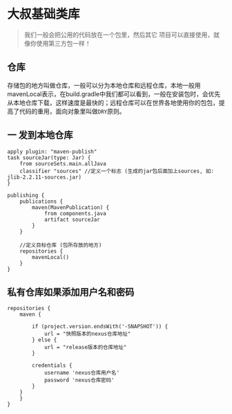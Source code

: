 # 大叔基础类库
> 我们一般会把公用的代码放在一个包里，然后其它 项目可以直接使用，就像你使用第三方包一样！

## 仓库
存储包的地方叫做仓库，一般可以分为本地仓库和远程仓库，本地一般用mavenLocal表示，在build.gradle中我们都可以看到，一般在安装包时，会优先从本地仓库下载，这样速度是最快的；远程仓库可以在世界各地使用你的包包，提高了代码的重用，面向对象里叫做`DRY`原则。

## 一 发到本地仓库
```
apply plugin: "maven-publish"
task sourceJar(type: Jar) {
    from sourceSets.main.allJava
    classifier "sources" //定义一个标志 (生成的jar包后面加上sources, 如: jlib-2.2.11-sources.jar)
}

publishing {
    publications {
        maven(MavenPublication) {
            from components.java
            artifact sourceJar
        }
    }

    //定义目标仓库 (包所存放的地方)
    repositories {
        mavenLocal()
    }
}

```
## 私有仓库如果添加用户名和密码
```
repositories {
    maven {

        if (project.version.endsWith('-SNAPSHOT')) {
            url = "快照版本的nexus仓库地址"
        } else {
            url = "release版本的仓库地址"
        }

        credentials {
            username 'nexus仓库用户名'
            password 'nexus仓库密码'
        }
    }
    }
}
```